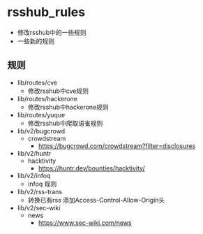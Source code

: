 # rsshub_rules

- 修改rsshub中的一些规则
- 一些新的规则

## 规则

- lib/routes/cve
  - 修改rsshub中cve规则
- lib/routes/hackerone
  - 修改rsshub中hackerone规则
- lib/routes/yuque
  - 修改rsshub中爬取语雀规则
- lib/v2/bugcrowd
  - crowdstream
    - https://bugcrowd.com/crowdstream?filter=disclosures
- lib/v2/huntr
  - hacktivity
    - https://huntr.dev/bounties/hacktivity/
- lib/v2/infoq
  - infoq 规则
- lib/v2/rss-trans
  - 转换已有rss 添加Access-Control-Allow-Origin头
- lib/v2/sec-wiki
  - news
    - https://www.sec-wiki.com/news